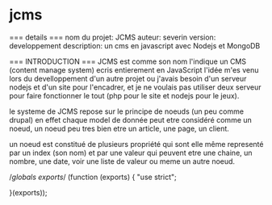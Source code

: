 jcms
====

=== details ===
nom du projet: JCMS
auteur: severin
version: developpement
description: un cms en javascript avec Nodejs et MongoDB

=== INTRODUCTION ===
JCMS est comme son nom l'indique un CMS (content manage system) ecris entierement en JavaScript
l'idée m'es venu lors du develloppement d'un autre projet ou j'avais besoin d'un serveur nodejs
et d'un site pour l'encadrer, et je ne voulais pas utiliser deux serveur pour faire fonctionner
le tout (php pour le site et nodejs pour le jeux).

le systeme de JCMS repose sur le principe de noeuds (un peu comme drupal) en effet chaque model
de donnée peut etre considéré comme un noeud, un noeud peu tres bien etre un article, une page,
un client.

un noeud est constitué de plusieurs propriété qui sont elle même representé par un index (son nom)
et par une valeur qui peuvent etre une chaine, un nombre, une date, voir une liste de valeur ou
meme un autre noeud.


/*globals exports*/
(function (exports) {
	"use strict";

}(exports));